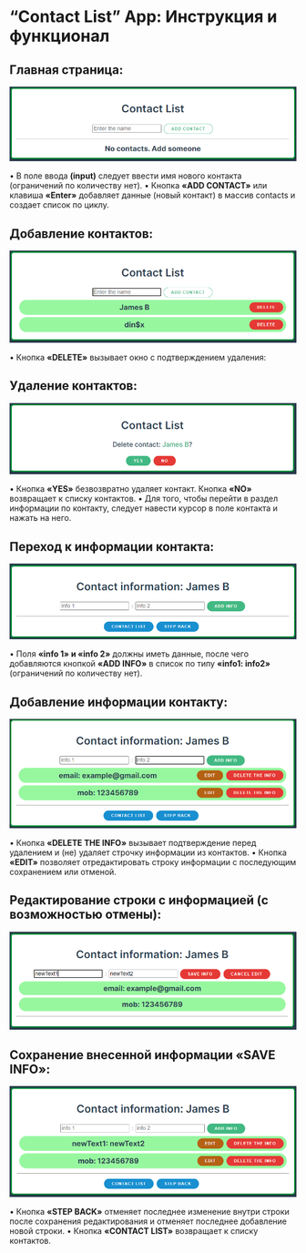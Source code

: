 # “Contact List” App: Инструкция и функционал

## Главная страница:

![](img/1pic.png)

• В поле ввода **(input)** следует ввести имя нового контакта (ограничений по количеству нет).
• Кнопка **«ADD CONTACT»** или клавиша **«Enter»** добавляет данные (новый контакт) в массив contacts и создает список по циклу.

## Добавление контактов:

![](img/2pic.png)

• Кнопка **«DELETE»** вызывает окно с подтверждением удаления: 

## Удаление контактов:

![](img/3pic.png)

• Кнопка **«YES»** безвозвратно удаляет контакт. Кнопка **«NO»** возвращает к списку контактов.
• Для того, чтобы перейти в раздел информации по контакту, следует навести курсор в поле контакта и нажать на него.

## Переход к информации контакта:

![](img/4pic.png)

• Поля **«info 1» и «info 2»** должны иметь данные, после чего добавляются кнопкой **«ADD INFO»** в список по типу **«info1: info2»** (ограничений по количеству нет).

## Добавление информации контакту:

![](img/5pic.png)

• Кнопка **«DELETE THE INFO»** вызывает подтверждение перед удалением и (не) удаляет строчку информации из контактов.
• Кнопка **«EDIT»** позволяет отредактировать строку информации с последующим сохранением или отменой.

## Редактирование строки с информацией (c возможностью отмены):

![](img/6pic.png)

## Сохранение внесенной информации «SAVE INFO»:

![](img/7pic.png)

• Кнопка **«STEP BACK»** отменяет последнее изменение внутри строки после сохранения редактирования и отменяет последнее добавление новой строки.
• Кнопка **«CONTACT LIST»** возвращает к списку контактов.
